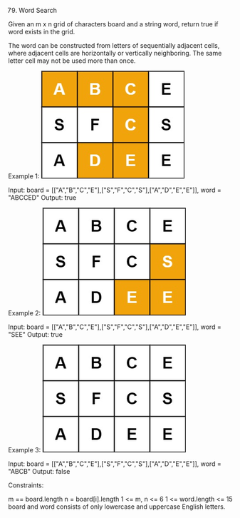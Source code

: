 79. Word Search

Given an m x n grid of characters board and a string word, return true if word exists in the grid.

The word can be constructed from letters of sequentially adjacent cells, where adjacent cells are horizontally or vertically neighboring. The same letter cell may not be used more than once.



Example 1:
![alt text](image.png)

Input: board = [["A","B","C","E"],["S","F","C","S"],["A","D","E","E"]], word = "ABCCED"
Output: true


Example 2:
![alt text](image-1.png)

Input: board = [["A","B","C","E"],["S","F","C","S"],["A","D","E","E"]], word = "SEE"
Output: true


Example 3:
![alt text](image-2.png)

Input: board = [["A","B","C","E"],["S","F","C","S"],["A","D","E","E"]], word = "ABCB"
Output: false


Constraints:

m == board.length
n = board[i].length
1 <= m, n <= 6
1 <= word.length <= 15
board and word consists of only lowercase and uppercase English letters.
